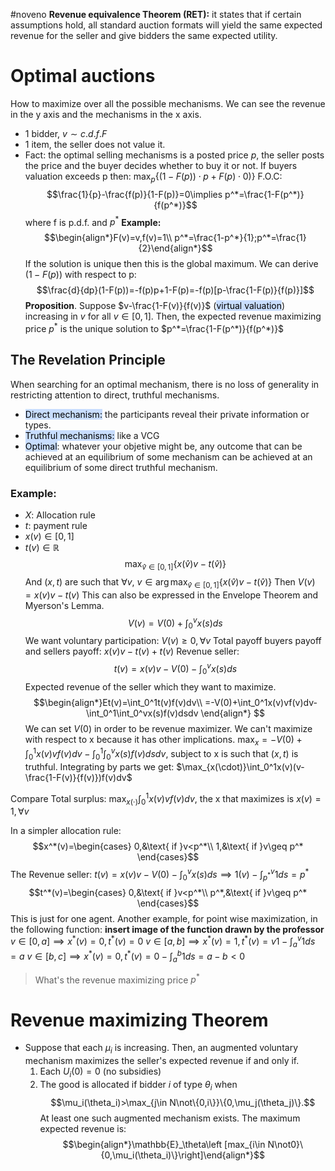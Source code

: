 #noveno 
**Revenue equivalence Theorem (RET):** it states that if certain assumptions hold, all standard auction formats will yield the same expected revenue for the seller and give bidders the same expected utility.
# Optimal auctions 
How to maximize over all the possible mechanisms. We can see the revenue in the y axis and the mechanisms in the x axis. 
- 1 bidder, $v\sim c.d.f. F$ 
- 1 item, the seller does not value it. 
- Fact: the optimal selling mechanisms is a posted price $p$, the seller posts the price and the buyer decides whether to buy it or not. 
If buyers valuation exceeds p then: $\max_p\{(1-F(p))\cdot p+F(p)\cdot 0)\}$
F.O.C: $$\frac{1}{p}-\frac{f(p)}{1-F(p)}=0\implies p^*=\frac{1-F(p^*)}{f(p^*)}$$where f is p.d.f. and $p^*$ 
**Example:** $$\begin{align*}F(v)=v,f(v)=1\\
p^*=\frac{1-p^*}{1};p^*=\frac{1}{2}\end{align*}$$
If the solution is unique then this is the global maximum. 
We can derive $(1-F(p))$ with respect to p: $$\frac{d}{dp}(1-F(p))=-f(p)p+1-F(p)=-f(p)[p-\frac{1-F(p)}{f(p)}]$$
**Proposition**. Suppose $v-\frac{1-F(v)}{f(v)}$ (<mark style="background: #ADCCFFA6;">virtual valuation</mark>) increasing in $v$ for all $v\in [0,1]$. Then, the expected revenue maximizing price $p^*$ is the unique solution to $p^*=\frac{1-F(p^*)}{f(p^*)}$
## The Revelation Principle 
When searching for an optimal mechanism, there is no loss of generality in restricting attention to direct, truthful mechanisms. 
- <mark style="background: #ADCCFFA6;">Direct mechanism:</mark> the participants reveal their private information or types.
- <mark style="background: #ADCCFFA6;">Truthful mechanisms:</mark> like a VCG 
- <mark style="background: #ADCCFFA6;">Optimal</mark>: whatever your objetive might be, any outcome that can be achieved at an equilibrium of some mechanism can be achieved at an equilibrium of some direct truthful mechanism.
### Example:
- $X:$ Allocation rule 
- $t:$ payment rule 
- $x(v)\in[0,1]$
- $t(v)\in \mathbb{R}$ 
$$\max_{\hat{v}\in[0,1]}\{x(\hat{v})v-t(\hat{v})\}$$
And $(x,t)$ are such that $\forall v$, $v \in \arg\max_{\hat{v}\in[0,1]}\{x(\hat{v})v-t(\hat{v})\}$
Then $V(v)=x(v)v-t(v)$ 
This can also be expressed in the Envelope Theorem and Myerson's Lemma. 
$$V(v)=V(0)+\int_0^vx(s)ds$$
We want voluntary participation: $V(v) \geq 0, \forall v$
Total payoff buyers payoff and sellers payoff: $x(v)v-t(v)+t(v)$
Revenue seller: $$t(v)=x(v)v-V(0)-\int_0^vx(s)ds$$
Expected revenue of the seller which they want to maximize. 
$$\begin{align*}Et(v)=\int_0^1t(v)f(v)dv\\
=-V(0)+\int_0^1x(v)vf(v)dv-\int_0^1\int_0^vx(s)f(v)dsdv
\end{align*}
$$
We can set $V(0)$ in order to be revenue maximizer. We can't maximize with respect to x because it has other implications.
$\max_x=-V(0)+\int_0^1x(v)vf(v)dv-\int_0^1\int_0^vx(s)f(v)dsdv$, subject to x is such that $(x,t)$ is truthful.
Integrating by parts we get: $\max_{x(\cdot)}\int_0^1x(v)(v-\frac{1-F(v)}{f(v)})f(v)dv$

Compare Total surplus: $\max_{x(\cdot)}\int_0^1x(v)vf(v)dv$, the x that maximizes is $x(v)=1, \forall v$

In a simpler allocation rule: 
$$x^*(v)=\begin{cases}
0,&\text{ if }v<p^*\\
1,&\text{ if }v\geq p^*
\end{cases}$$
The Revenue seller: $t(v)=x(v)v-V(0)-\int_0^vx(s)ds\implies 1(v)-\int_{p^*}^v1ds=p^*$
$$t^*(v)=\begin{cases}
0,&\text{ if }v<p^*\\
p^*,&\text{ if }v\geq p^*
\end{cases}$$
This is just for one agent. 
Another example, for point wise maximization, in the following function: **insert image of the function drawn by the professor**
$v\in[0,a]\implies x^*(v)=0,t^*(v)=0$
$v\in[a,b]\implies x^*(v)=1,t^*(v)=v1-\int_a^v1ds=a$
$v\in[b,c]\implies x^*(v)=0,t^*(v)=0-\int_a^b1ds=a-b<0$

> What's the revenue maximizing price $p^*$

# Revenue maximizing Theorem 
- Suppose that each $\mu_i$ is increasing. Then, an augmented voluntary mechanism maximizes the seller's expected revenue if and only if.
	1. Each $U_i(0)=0$ (no subsidies)
	2. The good is allocated if bidder $i$ of type $\theta_i$ when $$\mu_i(\theta_i)>\max_{j\in N\not\{0,i\}}\{0,\mu_j(\theta_j)\}.$$
	At least one such augmented mechanism exists. The maximum expected revenue is: 
$$\begin{align*}\mathbb{E}_\theta\left [max_{i\in N\not0}\{0,\mu_i(\theta_i)\}\right]\end{align*}$$
